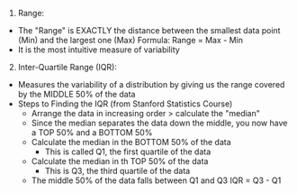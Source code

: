 <!-- Learning Objectives: Relate measures of center AND spread to the shape of the distribution, and choose the appropriate measures in different contexts --> 

1. Range:
  - The "Range" is EXACTLY the distance between the smallest data point (Min) and the largest one (Max)
      Formula: Range = Max - Min 
  - It is the most intuitive measure of variability 
  
2. Inter-Quartile Range (IQR): 
  - Measures the variability of a distribution by giving us the range covered by the MIDDLE 50% of the data
  - Steps to Finding the IQR (from Stanford Statistics Course)
    - Arrange the data in increasing order > calculate the "median" 
    - Since the median separates the data down the middle, you now have a TOP 50% and a BOTTOM 50%
    - Calculate the median in the BOTTOM 50% of the data 
      - This is called Q1, the first quartile of the data 
    - Calculate the median in th TOP 50% of the data
      - This is Q3, the third quartile of the data 
    - The middle 50% of the data falls between Q1 and Q3
        IQR = Q3 - Q1  